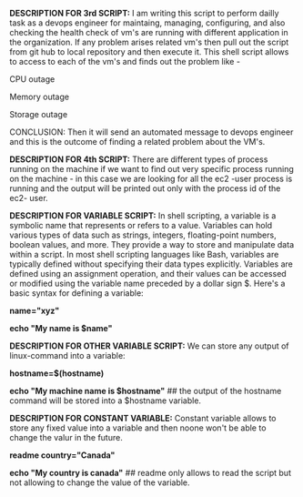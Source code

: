 **DESCRIPTION FOR 3rd SCRIPT:** I am writing this script to perform dailly task as a devops engineer for maintaing, managing, configuring, and also 
checking the health check of vm's are running with different application in the organization. If any problem arises related vm's then pull out the 
script from git hub to local repository and then execute it. This shell script allows to access to each of the vm's and finds out the problem like -

CPU outage

Memory outage

Storage outage

CONCLUSION: Then it will send an automated message to devops engineer and this is the outcome of finding a related problem about the VM's.

**DESCRIPTION FOR 4th SCRIPT:** There are different types of process running on the machine if we want to find out very specific process running on 
the machine - in this case we are looking for all the ec2 -user process is running and the output will be printed out only with the process id 
of the ec2- user.


**DESCRIPTION FOR VARIABLE SCRIPT:** In shell scripting, a variable is a symbolic name that represents or refers to a value. Variables can 
hold various types of data such as strings, integers, floating-point numbers, boolean values, and more. They provide a way to store and 
manipulate data within a script. In most shell scripting languages like Bash, variables are typically defined without specifying their
data types explicitly.
Variables are defined using an assignment operation, and their values can be accessed or modified using the variable name preceded by a
dollar sign $. Here's a basic syntax for defining a variable:

**name="xyz"**

**echo "My name is $name"**


**DESCRIPTION FOR OTHER VARIABLE SCRIPT:** We can store any output of linux-command into a variable:

**hostname=$(hostname)**

**echo "My machine name is $hostname"** ## the output of the hostname command will be stored into a $hostname variable.


**DESCRIPTION FOR CONSTANT VARIABLE:** Constant variable allows to store any fixed value into a variable and then noone won't
be able to change the valur in the future.

**readme country="Canada"**

**echo "My country is canada"** ## readme only allows to read the script but not allowing to change the value of the variable. 
